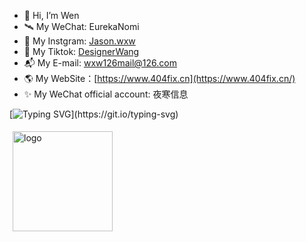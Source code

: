 - 👋 Hi, I’m Wen
- 🛰 My WeChat: EurekaNomi
- 📸 My Instgram: <a href="https://www.instagram.com/jason.wxw/" >Jason.wxw</a>
- 🌈 My Tiktok: <a href="https://www.tiktok.com/@friday.wang/" >DesignerWang</a>
- 📬 My E-mail: wxw126mail@126.com
- 🌎 My WebSite：[https://www.404fix.cn](https://www.404fix.cn/)
- ✨ My WeChat official account: 夜寒信息

[![Typing SVG](https://readme-typing-svg.demolab.com?font=Fira+Code&pause=1000&random=false&width=435&lines=Welcome+to+my+profile;I+wish+you+happiness+every+day.)](https://git.io/typing-svg)

<img src="https://github-readme-stats.vercel.app/api?username=ThinkerWen&show_icons=true&theme=onedark" alt="logo" height="160" style="margin: 5px; margin-bottom: 20px;" />
